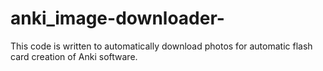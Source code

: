 # anki_image-downloader-

This code is written to automatically download photos for automatic flash card creation of Anki software.
